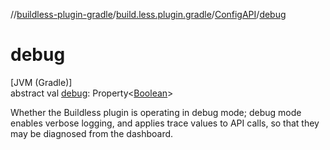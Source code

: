 //[buildless-plugin-gradle](../../../index.md)/[build.less.plugin.gradle](../index.md)/[ConfigAPI](index.md)/[debug](debug.md)

# debug

[JVM (Gradle)]\
abstract val [debug](debug.md): Property&lt;[Boolean](https://kotlinlang.org/api/latest/jvm/stdlib/kotlin/-boolean/index.html)&gt;

Whether the Buildless plugin is operating in debug mode; debug mode enables verbose logging, and applies trace values to API calls, so that they may be diagnosed from the dashboard.
